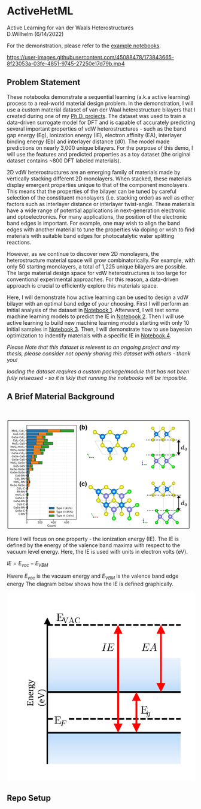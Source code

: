 # ActiveHetML
Active Learning for van der Waals Heterostructures  
D.Willhelm (6/14/2022)

For the demonstration, please refer to the [example notebooks](https://github.com/dwillhelm/ActiveHetML/tree/main/notebooks). 


https://user-images.githubusercontent.com/45088478/173843665-8f23053a-03fe-4851-9745-27250e17d79b.mp4



## Problem Statement  

These notebooks demonstrate a sequential learning (a.k.a active learning) process to a real-world material design problem. In the demonstration, I will use a custom material dataset of van der Waal heterostructure bilayers that I created during one of my [Ph.D. projects](https://github.com/dwillhelm/HetML). The dataset was used to train a data-driven surrogate model for DFT and is capable of accurately predicting several important properties of vdW heterostructures - such as the band gap energy (Eg), ionization energy (IE), electron affinity (EA), interlayer binding energy (Eb) and interlayer distance (d0). The model made predictions on nearly 3,000 unique bilayers. For the purpose of this demo, I will use the features and predicted properties as a toy dataset (the original dataset contains ~800 DFT labeled materials). 

2D vdW heterostructures are an emerging family of materials made by vertically stacking different 2D monolayers. When stacked, these materials display emergent properties unique to that of the component monolayers. This means that the properties of the bilayer can be tuned by careful selection of the constituent monolayers (i.e. stacking order) as well as other factors such as interlayer distance or interlayer twist-angle. These materials have a wide range of potential applications in next-generation electronic and optoelectronics. For many applications, the position of the electronic band edges is important. For example, one may wish to align the band edges with another material to tune the properties via doping or wish to find materials with suitable band edges for photocatalytic water splitting reactions. 

However, as we continue to discover new 2D monolayers, the heterostructure material space will grow combinatorically. For example, with only 50 starting monolayers, a total of 1,225 unique bilayers are possible. The large material design space for vdW heterostructures is too large for conventional experimental approaches. For this reason, a data-driven approach is crucial to efficiently explore this materials space. 

Here, I will demonstrate how active learning can be used to design a vdW bilayer with an optimal band edge of your choosing. First I will perform an initial analysis of the dataset in [Notebook 1](https://github.com/dwillhelm/ActiveHetML/blob/main/notebooks/01-data_exploration.ipynb). Afterward, I will test some machine learning models to predict the IE in [Notebook 2](https://github.com/dwillhelm/ActiveHetML/blob/main/notebooks/02-machine_learning.ipynb). Then I will use active learning to build new machine learning models starting with only 10 initial samples in [Notebook 3](https://github.com/dwillhelm/ActiveHetML/blob/main/notebooks/03-active_learning_for_DFT_surrogate.ipynb). Then, I will demonstrate how to use bayesian optimization to indentify materials with a specific IE in [Notebook 4](https://github.com/dwillhelm/ActiveHetML/blob/main/notebooks/04-active_learning_property_optimization.ipynb). 

*Please Note that this dataset is relevent to an ongoing project and my thesis, please consider not openly sharing this dataset with others - thank you!* 

*loading the dataset requires a custom package/module that has not been fully relseased - so it is likly that running the notebooks will be imposible.*


## A Brief Material Background
<br>  

![bilayer_diagram](https://github.com/dwillhelm/ActiveHetML/blob/main/docs/figs/vdw_bilyer_diagram.png?raw=true)

Here I will focus on one property - the ionization energy (IE). The IE is defined by the energy of the valence band maxima with respect to the vacuum level energy. Here, the IE is used with units in electron volts (eV). 

$IE = E_{vac} - E_{VBM}$

Hwere $E_{vac}$ is the vacuum energy and $E_{VBM}$ is the valence band edge energy The diagram below shows how the IE is defined graphically.

![alt text](https://github.com/dwillhelm/ActiveHetML/blob/main/docs/figs/band_alignment_diagram.svg?raw=true)


## Repo Setup  



